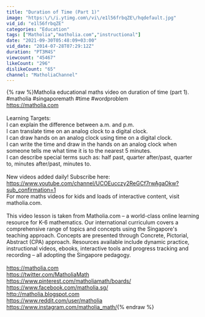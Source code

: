 ```yaml
---
title: "Duration of Time (Part 1)"
image: "https:\/\/i.ytimg.com\/vi\/e1l56frbqZE\/hqdefault.jpg"
vid_id: "e1l56frbqZE"
categories: "Education"
tags: ["Matholia","matholia.com","instructional"]
date: "2021-09-30T05:48:09+03:00"
vid_date: "2014-07-28T07:29:12Z"
duration: "PT3M4S"
viewcount: "45467"
likeCount: "296"
dislikeCount: "65"
channel: "MatholiaChannel"
---
```

{% raw %}Matholia educational maths video on duration of time (part 1).<br />#matholia #singaporemath #time #wordproblem<br /><a rel="nofollow" target="blank" href="https://matholia.com">https://matholia.com</a><br /><br />Learning Targets:<br />I can explain the difference between a.m. and p.m.<br />I can translate time on an analog clock to a digital clock. <br />I can draw hands on an analog clock using time on a digital clock.<br />I can write the time and draw in the hands on an analog clock when someone tells me what time it is to the nearest 5 minutes.<br />I can describe special terms such as: half past, quarter after/past, quarter to, minutes after/past, minutes to.<br /><br />New videos added daily! Subscribe here:<br /><a rel="nofollow" target="blank" href="https://www.youtube.com/channel/UCOEucczy2ReGCf7rwAgaOkw?sub_confirmation=1">https://www.youtube.com/channel/UCOEucczy2ReGCf7rwAgaOkw?sub_confirmation=1</a><br />For more maths videos for kids and loads of interactive content, visit matholia.com.<br /><br />This video lesson is taken from Matholia.com – a world-class online learning resource for K-6 mathematics. Our international curriculum covers a comprehensive range of topics and concepts using the Singapore's teaching approach. Concepts are presented through Concrete, Pictorial, Abstract (CPA) approach. Resources available include dynamic practice, instructional videos, ebooks, interactive tools and progress tracking and recording – all adopting the Singapore pedagogy.<br /><br /><a rel="nofollow" target="blank" href="https://matholia.com">https://matholia.com</a><br /><a rel="nofollow" target="blank" href="https://twitter.com/MatholiaMath">https://twitter.com/MatholiaMath</a><br /><a rel="nofollow" target="blank" href="https://www.pinterest.com/matholiamath/boards/">https://www.pinterest.com/matholiamath/boards/</a><br /><a rel="nofollow" target="blank" href="https://www.facebook.com/matholia.sg/">https://www.facebook.com/matholia.sg/</a><br /><a rel="nofollow" target="blank" href="http://matholia.blogspot.com">http://matholia.blogspot.com</a><br /><a rel="nofollow" target="blank" href="https://www.reddit.com/user/matholia">https://www.reddit.com/user/matholia</a><br /><a rel="nofollow" target="blank" href="https://www.instagram.com/matholia_math/">https://www.instagram.com/matholia_math/</a>{% endraw %}
